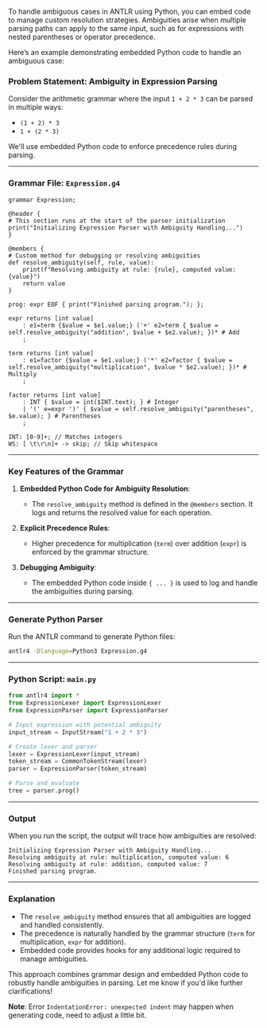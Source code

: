 To handle ambiguous cases in ANTLR using Python, you can embed code to manage custom resolution strategies. Ambiguities arise when multiple parsing paths can apply to the same input, such as for expressions with nested parentheses or operator precedence.

Here’s an example demonstrating embedded Python code to handle an ambiguous case:

### Problem Statement: Ambiguity in Expression Parsing
Consider the arithmetic grammar where the input `1 + 2 * 3` can be parsed in multiple ways:
- `(1 + 2) * 3`
- `1 + (2 * 3)`

We'll use embedded Python code to enforce precedence rules during parsing.

---

### Grammar File: `Expression.g4`

```antlr
grammar Expression;

@header {
# This section runs at the start of the parser initialization
print("Initializing Expression Parser with Ambiguity Handling...")
}

@members {
# Custom method for debugging or resolving ambiguities
def resolve_ambiguity(self, rule, value):
    print(f"Resolving ambiguity at rule: {rule}, computed value: {value}")
    return value
}

prog: expr EOF { print("Finished parsing program."); };

expr returns [int value]
    : e1=term {$value = $e1.value;} ('+' e2=term { $value = self.resolve_ambiguity("addition", $value + $e2.value); })* # Add
    ;

term returns [int value]
    : e1=factor {$value = $e1.value;} ('*' e2=factor { $value = self.resolve_ambiguity("multiplication", $value * $e2.value); })* # Multiply
    ;

factor returns [int value]
    : INT { $value = int($INT.text); } # Integer
    | '(' e=expr ')' { $value = self.resolve_ambiguity("parentheses", $e.value); } # Parentheses
    ;

INT: [0-9]+; // Matches integers
WS: [ \t\r\n]+ -> skip; // Skip whitespace
```

---

### Key Features of the Grammar
1. **Embedded Python Code for Ambiguity Resolution**:
   - The `resolve_ambiguity` method is defined in the `@members` section. It logs and returns the resolved value for each operation.

2. **Explicit Precedence Rules**:
   - Higher precedence for multiplication (`term`) over addition (`expr`) is enforced by the grammar structure.

3. **Debugging Ambiguity**:
   - The embedded Python code inside `{ ... }` is used to log and handle the ambiguities during parsing.

---

### Generate Python Parser
Run the ANTLR command to generate Python files:

```bash
antlr4 -Dlanguage=Python3 Expression.g4
```

---

### Python Script: `main.py`
```python
from antlr4 import *
from ExpressionLexer import ExpressionLexer
from ExpressionParser import ExpressionParser

# Input expression with potential ambiguity
input_stream = InputStream("1 + 2 * 3")

# Create lexer and parser
lexer = ExpressionLexer(input_stream)
token_stream = CommonTokenStream(lexer)
parser = ExpressionParser(token_stream)

# Parse and evaluate
tree = parser.prog()
```

---

### Output
When you run the script, the output will trace how ambiguities are resolved:

```plaintext
Initializing Expression Parser with Ambiguity Handling...
Resolving ambiguity at rule: multiplication, computed value: 6
Resolving ambiguity at rule: addition, computed value: 7
Finished parsing program.
```

---

### Explanation
- The `resolve_ambiguity` method ensures that all ambiguities are logged and handled consistently.
- The precedence is naturally handled by the grammar structure (`term` for multiplication, `expr` for addition).
- Embedded code provides hooks for any additional logic required to manage ambiguities.

This approach combines grammar design and embedded Python code to robustly handle ambiguities in parsing. Let me know if you'd like further clarifications!

**Note**: Error `IndentationError: unexpected indent` may happen when generating code, need to adjust a little bit.